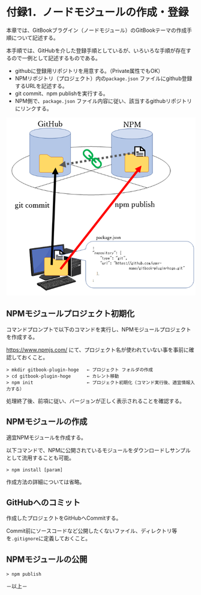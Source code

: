 # 付録1．ノードモジュールの作成・登録

本章では、GitBookブラグイン（ノードモジュール）のGitBookテーマの作成手順について記述する。

本手順では、GitHubを介した登録手順としているが、いろいろな手順が存在するので一例として記述するものである。

- githubに登録用リポジトリを用意する。（Private属性でもOK）
- NPMリポジトリ（プロジェクト）内の`package.json` ファイルにgithub登録するURLを記述する。
- git commit、npm publishを実行する。
- NPM側で、`package.json` ファイル内容に従い、該当するgithubリポジトリにリンクする。

![](..\img\npmlink.png)



## NPMモジュールプロジェクト初期化

コマンドプロンプトで以下のコマンドを実行し、NPMモジュールプロジェクトを作成する。

https://www.npmjs.com/ にて、プロジェクト名が使われていない事を事前に確認しておくこと。

```command
> mkdir gitbook-plugin-hoge   ← プロジェクト フォルダの作成
> cd gitbook-plugin-hoge      ← カレント移動
> npm init                    ← プロジェクト初期化（コマンド実行後、適宜情報入力する）
```

処理終了後、前項に従い、バージョンが正しく表示されることを確認する。



## NPMモジュールの作成

適宜NPMモジュールを作成する。

以下コマンドで、NPMに公開されているモジュールをダウンロードしサンプルとして流用することも可能。

```command
> npm install [param]
```

作成方法の詳細については省略。



## GitHubへのコミット

作成したプロジェクトをGitHubへCommitする。

Commit前にソースコードなど公開したくないファイル、ディレクトリ等を`.gitignore`に定義しておくこと。



## NPMモジュールの公開

```command
> npm publish
```



－以上－